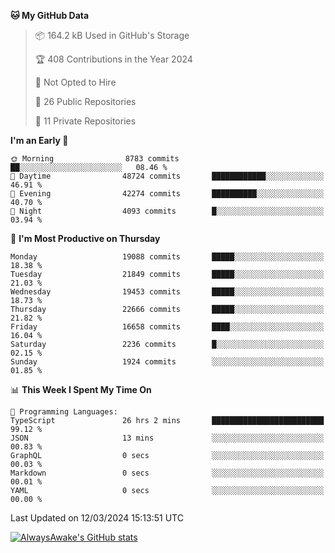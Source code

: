 <!--START_SECTION:waka-->
**🐱 My GitHub Data** 

> 📦 164.2 kB Used in GitHub's Storage 
 > 
> 🏆 408 Contributions in the Year 2024
 > 
> 🚫 Not Opted to Hire
 > 
> 📜 26 Public Repositories 
 > 
> 🔑 11 Private Repositories 
 > 
**I'm an Early 🐤** 

```text
🌞 Morning                8783 commits        ██░░░░░░░░░░░░░░░░░░░░░░░   08.46 % 
🌆 Daytime                48724 commits       ████████████░░░░░░░░░░░░░   46.91 % 
🌃 Evening                42274 commits       ██████████░░░░░░░░░░░░░░░   40.70 % 
🌙 Night                  4093 commits        █░░░░░░░░░░░░░░░░░░░░░░░░   03.94 % 
```
📅 **I'm Most Productive on Thursday** 

```text
Monday                   19088 commits       █████░░░░░░░░░░░░░░░░░░░░   18.38 % 
Tuesday                  21849 commits       █████░░░░░░░░░░░░░░░░░░░░   21.03 % 
Wednesday                19453 commits       █████░░░░░░░░░░░░░░░░░░░░   18.73 % 
Thursday                 22666 commits       █████░░░░░░░░░░░░░░░░░░░░   21.82 % 
Friday                   16658 commits       ████░░░░░░░░░░░░░░░░░░░░░   16.04 % 
Saturday                 2236 commits        █░░░░░░░░░░░░░░░░░░░░░░░░   02.15 % 
Sunday                   1924 commits        ░░░░░░░░░░░░░░░░░░░░░░░░░   01.85 % 
```


📊 **This Week I Spent My Time On** 

```text
💬 Programming Languages: 
TypeScript               26 hrs 2 mins       █████████████████████████   99.12 % 
JSON                     13 mins             ░░░░░░░░░░░░░░░░░░░░░░░░░   00.83 % 
GraphQL                  0 secs              ░░░░░░░░░░░░░░░░░░░░░░░░░   00.03 % 
Markdown                 0 secs              ░░░░░░░░░░░░░░░░░░░░░░░░░   00.01 % 
YAML                     0 secs              ░░░░░░░░░░░░░░░░░░░░░░░░░   00.00 % 
```


 Last Updated on 12/03/2024 15:13:51 UTC
<!--END_SECTION:waka-->

[![AlwaysAwake's GitHub stats](https://github-readme-stats.vercel.app/api?username=AlwaysAwake&show_icons=true&theme=github_dark&count_private=true)](https://github.com/AlwaysAwake/AlwaysAwake)
